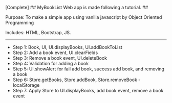 [Complete] ## MyBookList Web app is made following a tutorial. ##

Purpose: To make a simple app using vanilla javascript by Object Oriented Programming

Includes: HTML, Bootstrap, JS.

------------------------------------------------
- Step 1: Book, UI, UI.displayBooks, UI.addBookToList
- Step 2: Add a book event, UI.clearFields
- Step 3: Remove a book event, UI.deleteBook
- Step 4: Validation for adding a book
- Step 5: UI.showAlert for fail add book, success add book, and removing a book
- Step 6: Store.getBooks, Store.addBook, Store.removeBook - localStorage
- Step 7: Apply Store to UI.displayBooks, add book event, remove a book event